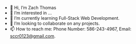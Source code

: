 - 👋 Hi, I’m Zach Thomas
- 👀 I’m interested in ...
- 🌱 I’m currently learning Full-Stack Web Development.
- 💞️ I’m looking to collaborate on any projects.
- 📫 How to reach me: Phone Number: 586-243-4967, Email: sccr0123@gmail.com.

<!---
Sccr0123/Sccr0123 is a ✨ special ✨ repository because its `README.md` (this file) appears on your GitHub profile.
You can click the Preview link to take a look at your changes.
--->
